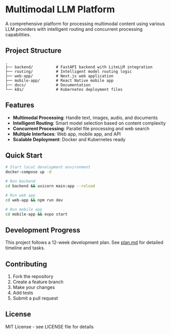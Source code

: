 # Multimodal LLM Platform

A comprehensive platform for processing multimodal content using various LLM providers with intelligent routing and concurrent processing capabilities.

## Project Structure

```
.
├── backend/          # FastAPI backend with LiteLLM integration
├── routing/          # Intelligent model routing logic
├── web-app/          # Next.js web application
├── mobile-app/       # React Native mobile app
├── docs/             # Documentation
└── k8s/              # Kubernetes deployment files
```

## Features

- **Multimodal Processing**: Handle text, images, audio, and documents
- **Intelligent Routing**: Smart model selection based on content complexity
- **Concurrent Processing**: Parallel file processing and web search
- **Multiple Interfaces**: Web app, mobile app, and API
- **Scalable Deployment**: Docker and Kubernetes ready

## Quick Start

```bash
# Start local development environment
docker-compose up -d

# Run backend
cd backend && uvicorn main:app --reload

# Run web app
cd web-app && npm run dev

# Run mobile app
cd mobile-app && expo start
```

## Development Progress

This project follows a 12-week development plan. See [plan.md](../plan.md) for detailed timeline and tasks.

## Contributing

1. Fork the repository
2. Create a feature branch
3. Make your changes
4. Add tests
5. Submit a pull request

## License

MIT License - see LICENSE file for details
